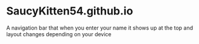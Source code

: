 # SaucyKitten54.github.io
A navigation bar that when you enter your name it shows up at the top and layout changes depending on your device
